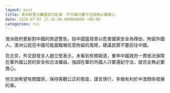 ```yaml
---
layout: post
title: 澳洲新警示籲國民勿赴華　中方稱只要守法就無必要擔心
date: 2020-07-07 17:16:48.000000000 +08:00
categories: rss
---
```


澳洲政府更新對中國的旅遊警告，指中國當局曾以危害國家安全為理由，拘留外國人，澳洲公民在中國可能面臨被任意拘留的風險，建議民眾不要前往中國。

在北京，外交部發言人趙立堅表示，未看到有關報道，重申中國政府一貫依法保障在華外國公民的安全和合法權益，強調在華的外國人只要遵紀守法，就完全無必要擔心。

他又說希望有關國家，保持客觀公正的態度，謹言慎行，多做有利於中澳關係發展的事。
